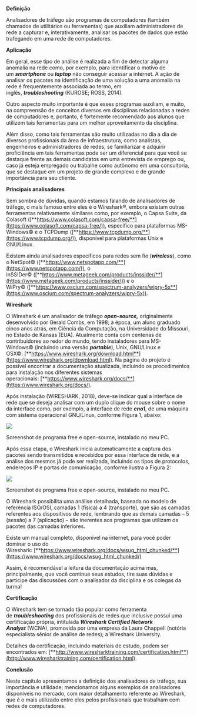 **Definição**

Analisadores de tráfego são programas de computadores (também chamados de utilitários ou ferramentas) que auxiliam administradores de rede a capturar e, interativamente, analisar os pacotes de dados que estão trafegando em uma rede de computadores.

**Aplicação**

Em geral, esse tipo de análise é realizada a fim de detectar alguma anomalia na rede como, por exemplo, para identificar o motivo de um _**smartphone**_ ou _**laptop**_ não conseguir acessar a internet. A ação de analisar os pacotes na identificação de uma solução a uma anomalia na rede é frequentemente associada ao termo, em inglês, _**troubleshooting**_ (KUROSE; ROSS, 2014).

Outro aspecto muito importante é que esses programas auxiliam, e muito, na compreensão de conceitos diversos em disciplinas relacionadas a redes de computadores e, portanto, é fortemente recomendado aos alunos que utilizem tais ferramentas para um melhor aproveitamento da disciplina.

Além disso, como tais ferramentas são muito utilizadas no dia a dia de diversos profissionais da área de infraestrutura, como analistas, engenheiros e administradores de redes, se familiarizar e adquirir proficiência em tais ferramentas pode ser um diferencial para que você se destaque frente as demais candidatos em uma entrevista de emprego ou, caso já esteja empregado ou trabalhe como autônomo em uma consultoria, que se destaque em um projeto de grande complexo e de grande importância para seu cliente.

**Principais analisadores**

Sem sombra de dúvidas, quando estamos falando de analisadores de tráfego, o mais famoso entre eles é o Wireshark®, embora existam outras ferramentas relativamente similares como, por exemplo, o Capsa Suite, da Colasoft ([**https://www.colasoft.com/capsa-free/**](https://www.colasoft.com/capsa-free/)), específico para plataformas MS-Windows© e o TCPDump ([**https://www.tcpdump.org/**](https://www.tcpdump.org/)), disponível para plataformas Unix e GNU/Linux.

Existem ainda analisadores específicos para redes sem fio (_**wireless**_), como o NetSpot© ([**https://www.netspotapp.com/**](https://www.netspotapp.com/)), o inSSIDer© ([**https://www.metageek.com/products/inssider/**](https://www.metageek.com/products/inssider/)) e o WiPry© ([**https://www.oscium.com/spectrum-analyzers/wipry-5x**](https://www.oscium.com/spectrum-analyzers/wipry-5x)).

**Wireshark**

O Wireshark é um analisador de tráfego _**open-source,**_ originalmente desenvolvido por Gerald Combs, em 1998; à época, um aluno graduado cinco anos atrás, em Ciência da Computação, na Universidade do Missouri, no Estado de Kansas (EUA). Atualmente conta com centenas de contribuidores ao redor do mundo, tendo instaladores para MS-Windows© (incluindo uma versão _**portable**_), Unix, GNU/Linux e OSX©: [**https://www.wireshark.org/download.html**](https://www.wireshark.org/download.html). Na página do projeto é possível encontrar a documentação atualizada, incluindo os procedimentos para instalação nos diferentes sistemas operacionais: [**https://www.wireshark.org/docs/**](https://www.wireshark.org/docs/).

Após instalação (WIRESHARK, 2018), deve-se indicar qual a interface de rede que se deseja analisar com um duplo clique do mouse sobre o nome da interface como, por exemplo, a interface de rede _**eno1**_, de uma máquina com sistema operacional GNU/Linux, conforme Figura 1, abaixo:

[![](https://img.uninove.br/static/0/0/0/0/0/0/2/3/5/9/6/2359684/40655.png)](https://img.uninove.br/static/0/0/0/0/0/0/2/3/5/9/6/2359684/40655.png)

Screenshot de programa free e open-source, instalado no meu PC.

Após essa etapa, o Wireshark inicia automaticamente a captura dos pacotes sendo transmitidos e recebidos por essa interface de rede, e a análise dos mesmos já pode ser realizada, incluindo os tipos de protocolos, endereços IP e portas de comunicação, conforme ilustra a Figura 2:

[![](https://img.uninove.br/static/0/0/0/0/0/0/2/3/7/3/8/2373870/40656.png)](https://img.uninove.br/static/0/0/0/0/0/0/2/3/7/3/8/2373870/40656.png)

Screenshot de programa free e open-source, instalado no meu PC.

O Wireshark possibilita uma análise detalhada, baseada no modelo de referência ISO/OSI, camadas 1 (física) a 4 (transporte), que são as camadas referentes aos dispositivos de rede, lembrando que as demais camadas – 5 (sessão) a 7 (aplicação) – são inerentes aos programas que utilizam os pacotes das camadas inferiores.

Existe um manual completo, disponível na internet, para você poder dominar o uso do Wireshark: [**https://www.wireshark.org/docs/wsug_html_chunked/**](https://www.wireshark.org/docs/wsug_html_chunked/)

Assim, é recomendável a leitura da documentação acima mas, principalmente, que você continue seus estudos, tire suas dúvidas e participe das discussões com o analisador da disciplina e os colegas da turma!

**Certificação**

O Wireshark tem se tornado tão popular como ferramenta de _**troubleshooting**_ dos profissionais de redes que inclusive possui uma certificação própria, intitulada _**Wireshark Certified Network Analyst**_ (WCNA), promovida por uma empresa da Laura Chappell (notória especialista sênior de análise de redes); a Wireshark University.

Detalhes da certificação, incluindo materiais de estudo, podem ser encontrados em: [**http://www.wiresharktraining.com/certification.html**](http://www.wiresharktraining.com/certification.html).

**Conclusão**

Neste capítulo apresentamos a definição dos analisadores de tráfego, sua importância e utilidade; mencionamos alguns exemplos de analisadores disponíveis no mercado, com maior detalhamento referente ao Wireshark, que é o mais utilizado entre eles pelos profissionais que trabalham com redes de computadores.